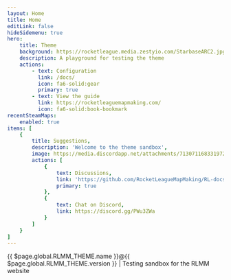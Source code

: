 ```yaml
---
layout: Home
title: Home
editLink: false
hideSidemenu: true
hero: 
    title: Theme
    background: https://rocketleague.media.zestyio.com/StarbaseARC2.jpg
    description: A playground for testing the theme
    actions:
        - text: Configuration
          link: /docs/
          icon: fa6-solid:gear
          primary: true
        - text: View the guide
          link: https://rocketleaguemapmaking.com/
          icon: fa6-solid:book-bookmark
recentSteamMaps:
    enabled: true
items: [
    {
        title: Suggestions,
        description: 'Welcome to the theme sandbox',
        image: https://media.discordapp.net/attachments/713071168331972699/832391256096636938/rlmm.png?width=1277&height=317,
        actions: [
            {
                text: Discussions,
                link: 'https://github.com/RocketLeagueMapMaking/RL-docs/discussions/',
                primary: true
            },
            {
                text: Chat on Discord,
                link: https://discord.gg/PWu3ZWa
            }
        ]  
    }
]
---
```


<span style="margin: 0 auto; display: flex;justify-content: center;">
{{ $page.global.RLMM_THEME.name }}@{{ $page.global.RLMM_THEME.version }} | Testing sandbox for the RLMM website
</span>

<!-- Only needed on home page, if more content is added -->
<!-- <style scoped>
.theme-default-content {
    padding-right: 0 !important;
}
</style> -->
